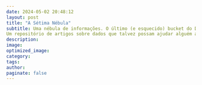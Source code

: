 ```yaml
---
date: 2024-05-02 20:48:12
layout: post
title: "A Sétima Nébula"
subtitle: Uma nébula de informações. O último (e esquecido) bucket do Data Lake. O Batch Load perdido no espaço.
Um repositório de artigos sobre dados que talvez possam ajudar alguém a aprender alguma coisa em meio a tantas ferramentas e buzz words.
description:
image:
optimized_image:
category:
tags:
author:
paginate: false
---
```

